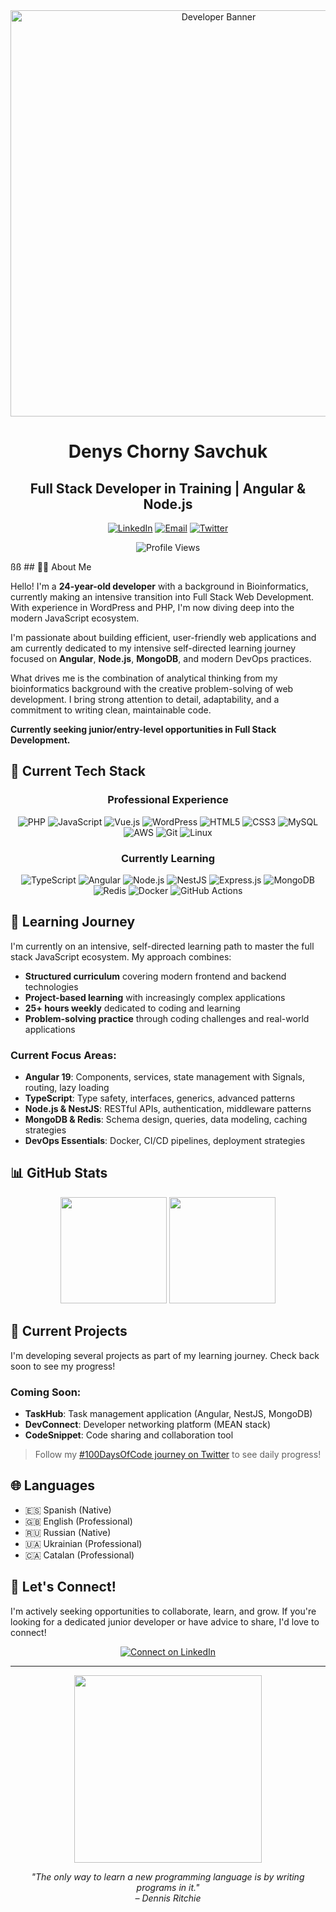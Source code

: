 <div align="center">
  <img src="https://user-images.githubusercontent.com/74038190/238353480-219bcc70-f5dc-466b-9a60-29653d8e8433.gif" alt="Developer Banner" width="650"/>
  
  # Denys Chorny Savchuk
  ## Full Stack Developer in Training | Angular & Node.js

  [![LinkedIn](https://img.shields.io/badge/LinkedIn-0077B5?style=for-the-badge&logo=linkedin&logoColor=white)](https://www.linkedin.com/in/dchorny/)
  [![Email](https://img.shields.io/badge/Email-8B89CC?style=for-the-badge&logo=protonmail&logoColor=white)](mailto:dechorn@protonmail.com)
  [![Twitter](https://img.shields.io/badge/Twitßter-1DA1F2?style=for-the-badge&logo=twitter&logoColor=white)](https://twitter.com/YOUR_HANDLE)
  
  ![Profile Views](https://komarev.com/ghpvc/?username=dchorn&color=0e75b6&style=flat)
</div>
ßß
## 👨‍💻 About Me

Hello! I'm a **24-year-old developer** with a background in Bioinformatics, currently making an intensive transition into Full Stack Web Development. With experience in WordPress and PHP, I'm now diving deep into the modern JavaScript ecosystem.

I'm passionate about building efficient, user-friendly web applications and am currently dedicated to my intensive self-directed learning journey focused on **Angular**, **Node.js**, **MongoDB**, and modern DevOps practices.

What drives me is the combination of analytical thinking from my bioinformatics background with the creative problem-solving of web development. I bring strong attention to detail, adaptability, and a commitment to writing clean, maintainable code.

**Currently seeking junior/entry-level opportunities in Full Stack Development.**

## 🚀 Current Tech Stack

<div align="center">
  <h3>Professional Experience</h3>
  <p>
    <img src="https://img.shields.io/badge/PHP-777BB4?style=for-the-badge&logo=php&logoColor=white" alt="PHP" />
    <img src="https://img.shields.io/badge/JavaScript-F7DF1E?style=for-the-badge&logo=javascript&logoColor=black" alt="JavaScript" />
    <img src="https://img.shields.io/badge/Vue.js-4FC08D?style=for-the-badge&logo=vue.js&logoColor=white" alt="Vue.js" />
    <img src="https://img.shields.io/badge/WordPress-21759B?style=for-the-badge&logo=wordpress&logoColor=white" alt="WordPress" />
    <img src="https://img.shields.io/badge/HTML5-E34F26?style=for-the-badge&logo=html5&logoColor=white" alt="HTML5" />
    <img src="https://img.shields.io/badge/CSS3-1572B6?style=for-the-badge&logo=css3&logoColor=white" alt="CSS3" />
    <img src="https://img.shields.io/badge/MySQL-4479A1?style=for-the-badge&logo=mysql&logoColor=white" alt="MySQL" />
    <img src="https://img.shields.io/badge/AWS-232F3E?style=for-the-badge&logo=amazon-aws&logoColor=white" alt="AWS" />
    <img src="https://img.shields.io/badge/Git-F05032?style=for-the-badge&logo=git&logoColor=white" alt="Git" />
    <img src="https://img.shields.io/badge/Linux-FCC624?style=for-the-badge&logo=linux&logoColor=black" alt="Linux" />
  </p>
  
  <h3>Currently Learning</h3>
  <p>
    <img src="https://img.shields.io/badge/TypeScript-007ACC?style=for-the-badge&logo=typescript&logoColor=white" alt="TypeScript" />
    <img src="https://img.shields.io/badge/Angular-DD0031?style=for-the-badge&logo=angular&logoColor=white" alt="Angular" />
    <img src="https://img.shields.io/badge/Node.js-339933?style=for-the-badge&logo=nodedotjs&logoColor=white" alt="Node.js" />
    <img src="https://img.shields.io/badge/NestJS-E0234E?style=for-the-badge&logo=nestjs&logoColor=white" alt="NestJS" />
    <img src="https://img.shields.io/badge/Express.js-000000?style=for-the-badge&logo=express&logoColor=white" alt="Express.js" />
    <img src="https://img.shields.io/badge/MongoDB-47A248?style=for-the-badge&logo=mongodb&logoColor=white" alt="MongoDB" />
    <img src="https://img.shields.io/badge/Redis-DC382D?style=for-the-badge&logo=redis&logoColor=white" alt="Redis" />
    <img src="https://img.shields.io/badge/Docker-2496ED?style=for-the-badge&logo=docker&logoColor=white" alt="Docker" />
    <img src="https://img.shields.io/badge/GitHub_Actions-2088FF?style=for-the-badge&logo=github-actions&logoColor=white" alt="GitHub Actions" />
  </p>
</div>

## 🌱 Learning Journey

I'm currently on an intensive, self-directed learning path to master the full stack JavaScript ecosystem. My approach combines:

- **Structured curriculum** covering modern frontend and backend technologies
- **Project-based learning** with increasingly complex applications
- **25+ hours weekly** dedicated to coding and learning
- **Problem-solving practice** through coding challenges and real-world applications

### Current Focus Areas:

- **Angular 19**: Components, services, state management with Signals, routing, lazy loading
- **TypeScript**: Type safety, interfaces, generics, advanced patterns
- **Node.js & NestJS**: RESTful APIs, authentication, middleware patterns
- **MongoDB & Redis**: Schema design, queries, data modeling, caching strategies
- **DevOps Essentials**: Docker, CI/CD pipelines, deployment strategies

## 📊 GitHub Stats

<div align="center">
  <img src="https://github-readme-stats.vercel.app/api?username=dchorn&show_icons=true&count_private=true&hide=issues&theme=radical" height="170" />
  <img src="https://github-readme-stats.vercel.app/api/top-langs/?username=dchorn&layout=compact&theme=radical" height="170" />
</div>

## 🚧 Current Projects

I'm developing several projects as part of my learning journey. Check back soon to see my progress!

### Coming Soon:

- **TaskHub**: Task management application (Angular, NestJS, MongoDB)
- **DevConnect**: Developer networking platform (MEAN stack)
- **CodeSnippet**: Code sharing and collaboration tool

> Follow my [#100DaysOfCode journey on Twitter](https://twitter.com/YOUR_HANDLE) to see daily progress!

## 🌐 Languages

- 🇪🇸 Spanish (Native)
- 🇬🇧 English (Professional)
- 🇷🇺 Russian (Native)
- 🇺🇦 Ukrainian (Professional)
- 🇨🇦 Catalan (Professional)

## 🔗 Let's Connect!

I'm actively seeking opportunities to collaborate, learn, and grow. If you're looking for a dedicated junior developer or have advice to share, I'd love to connect!

<div align="center">
  <a href="https://www.linkedin.com/in/dchorny/">
    <img src="https://img.shields.io/badge/Let's_connect_on_LinkedIn-0077B5?style=for-the-badge&logo=linkedin&logoColor=white" alt="Connect on LinkedIn" />
  </a>
</div>

---

<div align="center">
  <img src="https://user-images.githubusercontent.com/74038190/212750147-854a394f-fee9-4080-9770-78a4b7ece53f.gif" width="300" />
  
  <p><em>"The only way to learn a new programming language is by writing programs in it."<br/>– Dennis Ritchie</em></p>
</div>